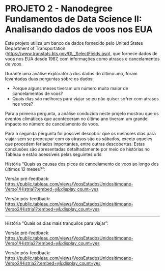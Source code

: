 # PROJETO 2 - Nanodegree Fundamentos de Data Science II: Analisando dados de voos nos EUA

Este projeto utiliza um banco de dados fornecido pelo United States Department of Transportation (https://www.transtats.bts.gov/DL_SelectFields.asp), que fornece  dados de voos nos EUA desde 1987, com informações como atrasos e cancelamentos de voos.

Durante uma análise exploratória dos dados do último ano, foram levantadas duas perguntas sobre os dados:
- Porque alguns meses tiveram um número muito maior de cancelamentos de voos?
- Quais dias são melhores para viajar se eu não quiser sofrer com atrasos nos voos?

Para a primeira pergunta, a análise conduzida neste projeto mostrou que os eventos climáticos que aconteceram no último ano tiveram um grande impacto no número de cancelamento de voos. 

Para a segunda pergunta foi possível descobrir que os melhores dias para viajar sem se preocupar com os atrasos são os sábados, exceto aqueles que procedem feriados importantes, entre outras descobertas.
Estas conclusões são apresentadas detalhadamente por meio de histórias no Tableau e estão acessíveis pelas seguintes urls:

História “Quais as causas dos picos de cancelamento de voos ao longo dos últimos 12 meses?”:

Versão pré-feedback:
https://public.tableau.com/views/VoosEstadosUnidosltimoano-Verso1/Histria1?:embed=y&:display_count=yes

Versão pós-feedback:
https://public.tableau.com/views/VoosEstadosUnidosltimoano-Verso2/Histria1?:embed=y&:display_count=yes

---
História “Quais os dias mais tranquilos para viajar”:

Versão pré-feedback:
https://public.tableau.com/views/VoosEstadosUnidosltimoano-Verso1/Histria2?:embed=y&:display_count=yes

Versão pós-feedback:
https://public.tableau.com/views/VoosEstadosUnidosltimoano-Verso2/Histria2?:embed=y&:display_count=yes
